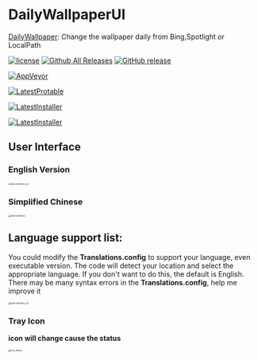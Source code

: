 # DailyWallpaperUI
[DailyWallpaper](https://github.com/JaredDC/DailyWallpaperUI): Change the wallpaper daily from Bing,Spotlight or LocalPath

[![license](https://img.shields.io/github/license/JaredDC/DailyWallpaperUI)](https://www.gnu.org/licenses/gpl-3.0.en.html)
[![Github All Releases](https://img.shields.io/github/downloads/JaredDC/DailyWallpaperUI/total)](https://github.com/JaredDC/DailyWallpaperUI/releases)
[![GitHub release](https://img.shields.io/github/v/release/JaredDC/DailyWallpaperUI?style=plastic)](https://github.com/JaredDC/DailyWallpaperUI/releases/latest)

[![AppVeyor](https://img.shields.io/appveyor/build/JaredDC/dailywallpaperui)](https://ci.appveyor.com/project/JaredDC/dailywallpaperui)

[![LatestProtable](https://img.shields.io/appveyor/build/JaredDC/dailywallpaperui?style=for-the-badge)](https://ci.appveyor.com/api/buildjobs/q5w21fr61ksn7wc8/artifacts/DailyWallpaper%2Fbin%2FDailyWallpaper.Protable.zip)

[![LatestInstaller](https://img.shields.io/appveyor/build/JaredDC/dailywallpaperui?style=for-the-badge)](https://ci.appveyor.com/api/buildjobs/q5w21fr61ksn7wc8/artifacts/OUTPUT%2FDailyWallpaper.Installer.msi)

[![LatestInstaller](https://img.shields.io/appveyor/build/JaredDC/dailywallpaperui?style=for-the-badge)](https://ci.appveyor.com/project///build/artifacts)


## User Interface

### English Version
<img src="https://user-images.githubusercontent.com/42594123/123409679-07ca7a00-d5e1-11eb-9e00-122197c7ed5d.png" alt="main-interface_en" style="zoom: 30%;" />

### Simplified Chinese
<img src="https://user-images.githubusercontent.com/42594123/123409675-0731e380-d5e1-11eb-891f-06af34083743.png" alt="main-interface" style="zoom:30%;" />


## Language support list: 
You could modify the **Translations.config** to support your language,  even executable version.
The code will detect your location and select the appropriate language. If you don't want to do this, the default is English.
There may be many syntax errors in the **Translations.config**, help me improve it

<img src="https://user-images.githubusercontent.com/42594123/123509339-71ad5700-d6a7-11eb-9eb4-1a56aebdd3fe.png" alt="main-interface_en" style="zoom: 30%;" />

### Tray Icon
**icon will change cause the status**

<img src="https://user-images.githubusercontent.com/42594123/123614575-0d210200-d837-11eb-8c4f-f9d960bee1e8.png" alt="icon_status" style="zoom: 30%;" />














